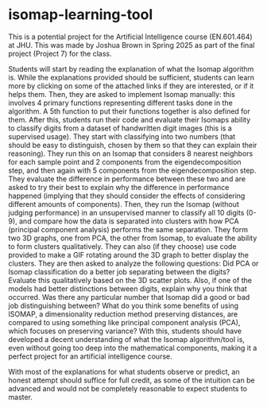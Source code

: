 # isomap-learning-tool

This is a potential project for the Artificial Intelligence course (EN.601.464) at JHU. This was made by Joshua Brown in Spring 2025 as part of the final project (Project 7) for the class.

Students will start by reading the explanation of what the Isomap algorithm is. While the explanations provided should be sufficient, students can learn more by clicking on some of the attached links if they are interested, or if it helps them. Then, they are asked to implement Isomap manually: this involves 4 primary functions representing different tasks done in the algorithm. A 5th function to put their functions together is also defined for them. After this, students run their code and evaluate their Isomaps ability to classify digits from a dataset of handwritten digit images (this is a supervised usage). They start with classifying into two numbers (that should be easy to distinguish, chosen by them so that they can explain their reasoning). They run this on an Isomap that considers 8 nearest neighbors for each sample point and 2 components from the eigendecomposition step, and then again with 5 components from the eigendecomposition step. They evaluate the difference in performance between these two and are asked to try their best to explain why the difference in performance happened (implying that they should consider the effects of considering different amounts of components). Then, they run the Isomap (without judging performance) in an unsupervised manner to classify all 10 digits (0-9), and compare how the data is separated into clusters with how PCA (principal component analysis) performs the same separation. They form two 3D graphs, one from PCA, the other from Isomap, to evaluate the ability to form clusters qualitatively. They can also (if they choose) use code provided to make a GIF rotating around the 3D graph to better display the clusters. They are then asked to analyze the following questions: Did PCA or Isomap classification do a better job separating between the digits? Evaluate this qualitatively based on the 3D scatter plots. Also, if one of the models had better distinctions between digits, explain why you think that occurred. Was there any particular number that Isomap did a good or bad job distinguishing between? What do you think some benefits of using ISOMAP, a dimensionality reduction method preserving distances, are compared to using something like principal component analysis (PCA), which focuses on preserving variance? With this, students should have developed a decent understanding of what the Isomap algorithm/tool is, even without going too deep into the mathematical components, making it a perfect project for an artificial intelligence course.

With most of the explanations for what students observe or predict, an honest attempt should suffice for full credit, as some of the intuition can be advanced and would not be completely reasonable to expect students to master.
